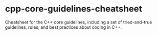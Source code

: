 # cpp-core-guidelines-cheatsheet
 Cheatsheet for the C++ core guidelines, including a set of tried-and-true guidelines, rules, and best practices about coding in C++.
